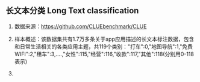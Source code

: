 ## 长文本分类 Long Text classification

1. 数据来源：https://github.com/CLUEbenchmark/CLUE
   
2. 样本概述：该数据集共有1.7万多条关于app应用描述的长文本标注数据，包含和日常生活相关的各类应用主题，共119个类别："打车":0,"地图导航":1,"免费WIFI":2,"租车":3,….,"女性":115,"经营":116,"收款":117,"其他":118(分别用0-118表示)

3. 